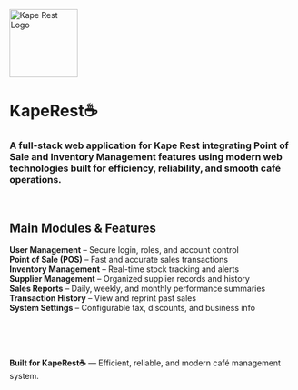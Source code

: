 <p align="left">
  <img src="https://github.com/Jesc06/Images-Sources/blob/main/kape%20logo.png" width="120" alt="Kape Rest Logo">
</p>

<h1 align="left">KapeRest☕</h1>
<h3 align="left">
  A full-stack web application for <b>Kape Rest</b> integrating Point of Sale and Inventory Management features using modern web technologies built for efficiency, reliability, and smooth café operations.
</h3>

<br>


<div align="left">



## Main Modules & Features

**User Management** – Secure login, roles, and account control  
**Point of Sale (POS)** – Fast and accurate sales transactions  
**Inventory Management** – Real-time stock tracking and alerts  
**Supplier Management** – Organized supplier records and history  
**Sales Reports** – Daily, weekly, and monthly performance summaries  
**Transaction History** – View and reprint past sales  
**System Settings** – Configurable tax, discounts, and business info  


<br>
<br>
<br>

<p align="left">
  <b>Built for KapeRest☕</b> — Efficient, reliable, and modern café management system.
</p>

</div>
